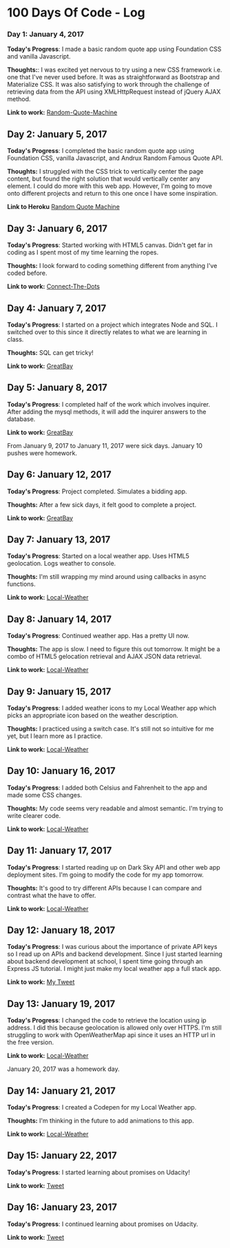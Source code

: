 # 100 Days Of Code - Log

### Day 1: January 4, 2017 

**Today's Progress**: I made a basic random quote app using Foundation CSS and vanilla Javascript.

**Thoughts:**: I was excited yet nervous to try using a new CSS framework i.e. one that I've never used before. It was as straightforward as Bootstrap and Materialize CSS. It was also satisfying to work through the challenge of retrieving data from the API using XMLHttpRequest instead of jQuery AJAX method.

**Link to work:** [Random-Quote-Machine](https://github.com/aishaprograms/Random-Quote-Machine)

## Day 2: January 5, 2017
**Today's Progress**: I completed the basic random quote app using Foundation CSS, vanilla Javascript, and Andrux Random Famous Quote API.

**Thoughts:** I struggled with the CSS trick to vertically center the page content, but found the right solution that would vertically center any element. I could do more with this web app. However, I'm going to move onto different projects and return to this one once I have some inspiration. 

**Link to Heroku** [Random Quote Machine](https://powerful-bayou-60246.herokuapp.com/)

## Day 3: January 6, 2017
**Today's Progress**: Started working with HTML5 canvas. Didn't get far in coding as I spent most of my time learning the ropes.

**Thoughts:** I look forward to coding something different from anything I've coded before. 

**Link to work:** [Connect-The-Dots](https://github.com/aishaprograms/Connect-The-Dots)

## Day 4: January 7, 2017
**Today's Progress**: I started on a project which integrates Node and SQL. I switched over to this since it directly relates to what we are learning in class.

**Thoughts:** SQL can get tricky!

**Link to work:** [GreatBay](https://github.com/aishaprograms/GreatBay)

## Day 5: January 8, 2017
**Today's Progress**: I completed half of the work which involves inquirer. After adding the mysql methods, it will add the inquirer answers to the database.

**Link to work:** [GreatBay](https://github.com/aishaprograms/GreatBay)

From January 9, 2017 to January 11, 2017 were sick days. January 10 pushes were homework.

## Day 6: January 12, 2017
**Today's Progress**: Project completed. Simulates a bidding app.

**Thoughts:** After a few sick days, it felt good to complete a project.

**Link to work:** [GreatBay](https://github.com/aishaprograms/GreatBay)

## Day 7: January 13, 2017
**Today's Progress**: Started on a local weather app. Uses HTML5 geolocation. Logs weather to console.

**Thoughts:** I'm still wrapping my mind around using callbacks in async functions.

**Link to work:** [Local-Weather](https://github.com/aishaprograms/Local-Weather)

## Day 8: January 14, 2017
**Today's Progress**: Continued weather app. Has a pretty UI now.

**Thoughts:** The app is slow. I need to figure this out tomorrow. It might be a combo of HTML5 gelocation retrieval and AJAX JSON data retrieval.

**Link to work:** [Local-Weather](https://github.com/aishaprograms/Local-Weather)

## Day 9: January 15, 2017
**Today's Progress**: I added weather icons to my Local Weather app which picks an appropriate icon based on the weather description.

**Thoughts:** I practiced using a switch case. It's still not so intuitive for me yet, but I learn more as I practice.

**Link to work:** [Local-Weather](https://github.com/aishaprograms/Local-Weather)

## Day 10: January 16, 2017
**Today's Progress**: I added both Celsius and Fahrenheit to the app and made some CSS changes.

**Thoughts:** My code seems very readable and almost semantic. I'm trying to write clearer code.

**Link to work:** [Local-Weather](https://github.com/aishaprograms/Local-Weather)

## Day 11: January 17, 2017
**Today's Progress**: I started reading up on Dark Sky API and other web app deployment sites. I'm going to modify the code for my app tomorrow.

**Thoughts:** It's good to try different APIs because I can compare and contrast what the have to offer.

**Link to work:** [Local-Weather](https://github.com/aishaprograms/Local-Weather)

## Day 12: January 18, 2017
**Today's Progress**: I was curious about the importance of private API keys so I read up on APIs and backend development. Since I just started learning about backend development at school, I spent time going through an Express JS tutorial. I might just make my local weather app a full stack app.

**Link to work:** [My Tweet](https://twitter.com/aishaprograms/status/821964396566089729)

## Day 13: January 19, 2017
**Today's Progress**: I changed the code to retrieve the location using ip address. I did this because geolocation is allowed only over HTTPS. I'm still struggling to work with OpenWeatherMap api since it uses an HTTP url in the free version.

**Link to work:** [Local-Weather](https://github.com/aishaprograms/Local-Weather)

January 20, 2017 was a homework day.

## Day 14: January 21, 2017
**Today's Progress**: I created a Codepen for my Local Weather app.

**Thoughts:** I'm thinking in the future to add animations to this app.

**Link to work:** [Local-Weather](http://codepen.io/aishaprograms/full/OWmjvq/)

## Day 15: January 22, 2017
**Today's Progress**: I started learning about promises on Udacity!

**Link to work:** [Tweet](https://twitter.com/aishaprograms/status/823424174005907457)

## Day 16: January 23, 2017
**Today's Progress**: I continued learning about promises on Udacity.

**Link to work:** [Tweet](https://twitter.com/aishaprograms/status/823955085982056448)
